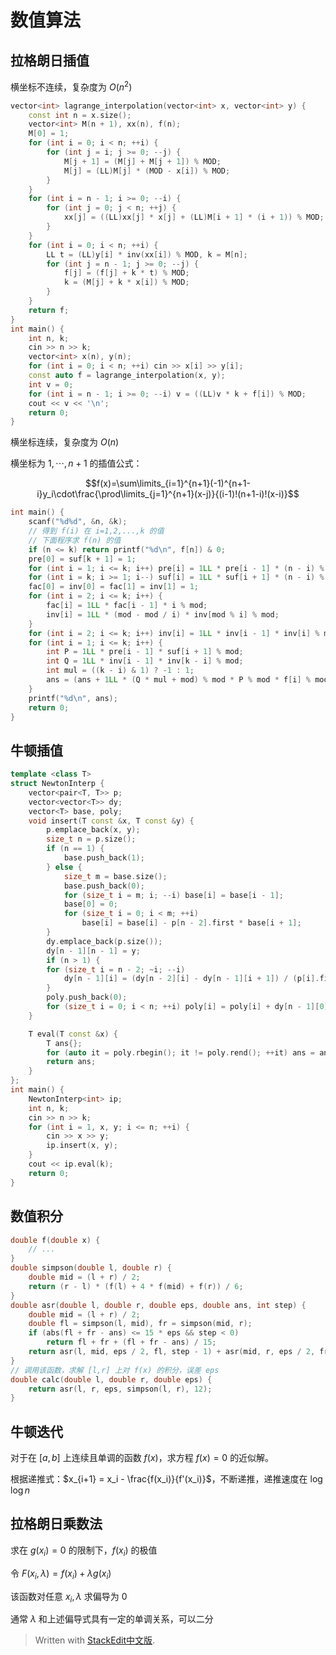 ﻿

# 数值算法

## 拉格朗日插值

横坐标不连续，复杂度为 $O(n^2)$

```cpp
vector<int> lagrange_interpolation(vector<int> x, vector<int> y) {
	const int n = x.size();
	vector<int> M(n + 1), xx(n), f(n);
	M[0] = 1;
	for (int i = 0; i < n; ++i) {
		for (int j = i; j >= 0; --j) {
			M[j + 1] = (M[j] + M[j + 1]) % MOD;
			M[j] = (LL)M[j] * (MOD - x[i]) % MOD;
		}
	}
	for (int i = n - 1; i >= 0; --i) {
		for (int j = 0; j < n; ++j) {
			xx[j] = ((LL)xx[j] * x[j] + (LL)M[i + 1] * (i + 1)) % MOD;
		}
	}
	for (int i = 0; i < n; ++i) {
		LL t = (LL)y[i] * inv(xx[i]) % MOD, k = M[n];
		for (int j = n - 1; j >= 0; --j) {
			f[j] = (f[j] + k * t) % MOD;
			k = (M[j] + k * x[i]) % MOD;
		}
	}
	return f;
}
int main() {
	int n, k;
	cin >> n >> k;
	vector<int> x(n), y(n);
	for (int i = 0; i < n; ++i) cin >> x[i] >> y[i];
	const auto f = lagrange_interpolation(x, y);
	int v = 0;
	for (int i = n - 1; i >= 0; --i) v = ((LL)v * k + f[i]) % MOD;
	cout << v << '\n';
	return 0;
}
```

横坐标连续，复杂度为 $O(n)$

横坐标为 $1,\cdots,n+1$ 的插值公式：

$$f(x)=\sum\limits_{i=1}^{n+1}(-1)^{n+1-i}y_i\cdot\frac{\prod\limits_{j=1}^{n+1}(x-j)}{(i-1)!(n+1-i)!(x-i)}$$

```cpp
int main() {
	scanf("%d%d", &n, &k);
	// 得到 f(i) 在 i=1,2,...,k 的值
	// 下面程序求 f(n) 的值
	if (n <= k) return printf("%d\n", f[n]) & 0;
	pre[0] = suf[k + 1] = 1;
	for (int i = 1; i <= k; i++) pre[i] = 1LL * pre[i - 1] * (n - i) % mod;
	for (int i = k; i >= 1; i--) suf[i] = 1LL * suf[i + 1] * (n - i) % mod;
	fac[0] = inv[0] = fac[1] = inv[1] = 1;
	for (int i = 2; i <= k; i++) {
		fac[i] = 1LL * fac[i - 1] * i % mod;
		inv[i] = 1LL * (mod - mod / i) * inv[mod % i] % mod;
	}
	for (int i = 2; i <= k; i++) inv[i] = 1LL * inv[i - 1] * inv[i] % mod;
	for (int i = 1; i <= k; i++) {
		int P = 1LL * pre[i - 1] * suf[i + 1] % mod;
		int Q = 1LL * inv[i - 1] * inv[k - i] % mod;
		int mul = ((k - i) & 1) ? -1 : 1;
		ans = (ans + 1LL * (Q * mul + mod) % mod * P % mod * f[i] % mod) % mod;
	}
	printf("%d\n", ans);
	return 0;
}
```

## 牛顿插值

```cpp
template <class T>
struct NewtonInterp {
	vector<pair<T, T>> p;
	vector<vector<T>> dy;
	vector<T> base, poly;
	void insert(T const &x, T const &y) {
		p.emplace_back(x, y);
		size_t n = p.size();
		if (n == 1) {
			base.push_back(1);
		} else {
			size_t m = base.size();
			base.push_back(0);
			for (size_t i = m; i; --i) base[i] = base[i - 1];
			base[0] = 0;
			for (size_t i = 0; i < m; ++i)
				base[i] = base[i] - p[n - 2].first * base[i + 1];
		}
		dy.emplace_back(p.size());
		dy[n - 1][n - 1] = y;
		if (n > 1) {
		for (size_t i = n - 2; ~i; --i)
			dy[n - 1][i] = (dy[n - 2][i] - dy[n - 1][i + 1]) / (p[i].first - p[n - 1].first);
		}
		poly.push_back(0);
		for (size_t i = 0; i < n; ++i) poly[i] = poly[i] + dy[n - 1][0] * base[i];
	}

	T eval(T const &x) {
		T ans{};
		for (auto it = poly.rbegin(); it != poly.rend(); ++it) ans = ans * x + *it;
		return ans;
	}
};
int main() {
	NewtonInterp<int> ip;
	int n, k;
	cin >> n >> k;
	for (int i = 1, x, y; i <= n; ++i) {
		cin >> x >> y;
		ip.insert(x, y);
	}
	cout << ip.eval(k);
	return 0;
}
```

## 数值积分

```cpp
double f(double x) {
	// ...
}
double simpson(double l, double r) {
	double mid = (l + r) / 2;
	return (r - l) * (f(l) + 4 * f(mid) + f(r)) / 6;
}
double asr(double l, double r, double eps, double ans, int step) {
  	double mid = (l + r) / 2;
	double fl = simpson(l, mid), fr = simpson(mid, r);
	if (abs(fl + fr - ans) <= 15 * eps && step < 0)
		return fl + fr + (fl + fr - ans) / 15;
	return asr(l, mid, eps / 2, fl, step - 1) + asr(mid, r, eps / 2, fr, step - 1);
}
// 调用该函数，求解 [l,r] 上对 f(x) 的积分，误差 eps
double calc(double l, double r, double eps) {
  	return asr(l, r, eps, simpson(l, r), 12);
}
```


## 牛顿迭代

对于在 $[a,b]$ 上连续且单调的函数 $f(x)$，求方程 $f(x)=0$ 的近似解。

根据递推式：$x_{i+1} = x_i - \frac{f(x_i)}{f'(x_i)}$，不断递推，递推速度在 $\log \log n$

## 拉格朗日乘数法

求在 $g(x_i)=0$ 的限制下，$f(x_i)$ 的极值

令 $F(x_i,\lambda)=f(x_i)+\lambda g(x_i)$

该函数对任意 $x_i,\lambda$ 求偏导为 $0$

通常 $\lambda$ 和上述偏导式具有一定的单调关系，可以二分


> Written with [StackEdit中文版](https://stackedit.cn/).

